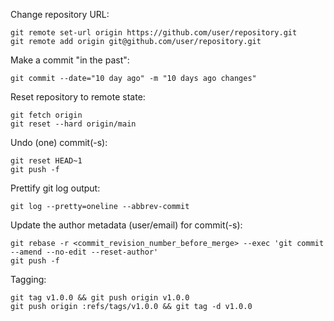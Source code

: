 Change repository URL:
```
git remote set-url origin https://github.com/user/repository.git
git remote add origin git@github.com/user/repository.git
```

Make a commit "in the past":
```
git commit --date="10 day ago" -m "10 days ago changes" 
```

Reset repository to remote state:
```
git fetch origin
git reset --hard origin/main
```

Undo (one) commit(-s):
```
git reset HEAD~1
git push -f
```

Prettify git log output:
```
git log --pretty=oneline --abbrev-commit
```

Update the author metadata (user/email) for commit(-s):
```
git rebase -r <commit_revision_number_before_merge> --exec 'git commit --amend --no-edit --reset-author'
git push -f
```

Tagging:
```
git tag v1.0.0 && git push origin v1.0.0
git push origin :refs/tags/v1.0.0 && git tag -d v1.0.0
```
